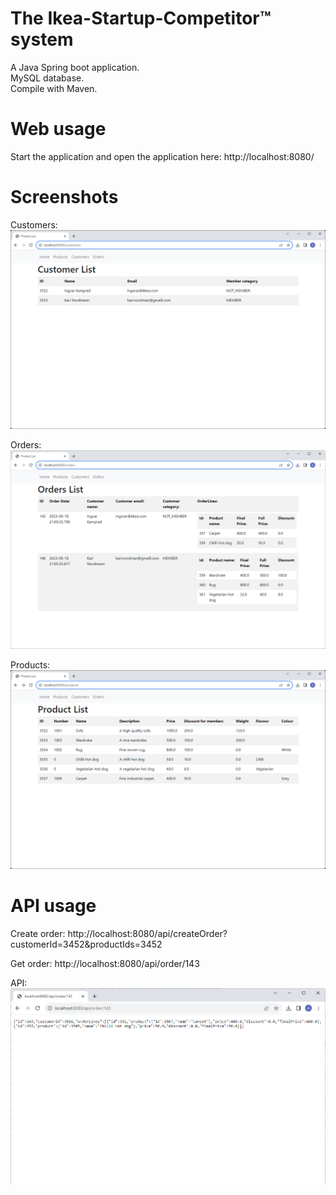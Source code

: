 The Ikea-Startup-Competitor™ system
===================================


A Java Spring boot application.  
MySQL database.  
Compile with Maven.  

Web usage
========= 
Start the application and open the application here:
http://localhost:8080/

Screenshots
===========
Customers:
![Customers](customers.png "Customers")

Orders:
![Orders](orders.png "Orders")

Products:
![Products](products.png "Products")

API usage
=========

Create order:
http://localhost:8080/api/createOrder?customerId=3452&productIds=3452

Get order:
http://localhost:8080/api/order/143

API:
![Api](api.png "API")




